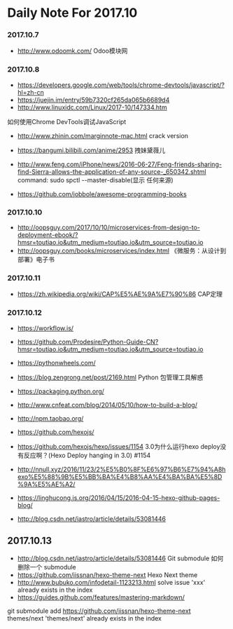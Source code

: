 # Daily Note For 2017.10
### 2017.10.7
- http://www.odoomk.com/ Odoo模块网

### 2017.10.8
- https://developers.google.com/web/tools/chrome-devtools/javascript/?hl=zh-cn 
- https://juejin.im/entry/59b7320cf265da065b6689d4
- http://www.linuxidc.com/Linux/2017-10/147334.htm

如何使用Chrome DevTools调试JavaScript

- http://www.zhinin.com/marginnote-mac.html crack version

- https://bangumi.bilibili.com/anime/2953  拽妹黛薇儿

- http://www.feng.com/iPhone/news/2016-06-27/Feng-friends-sharing-find-Sierra-allows-the-application-of-any-source-_650342.shtml  
command: sudo spctl --master-disable(显示 任何来源)

- https://github.com/jobbole/awesome-programming-books

### 2017.10.10
- http://oopsguy.com/2017/10/10/microservices-from-design-to-deployment-ebook/?hmsr=toutiao.io&utm_medium=toutiao.io&utm_source=toutiao.io 
- http://oopsguy.com/books/microservices/index.html 《微服务：从设计到部署》电子书

### 2017.10.11
- https://zh.wikipedia.org/wiki/CAP%E5%AE%9A%E7%90%86 CAP定理

### 2017.10.12
- https://workflow.is/
- https://github.com/Prodesire/Python-Guide-CN?hmsr=toutiao.io&utm_medium=toutiao.io&utm_source=toutiao.io
- https://pythonwheels.com/
- https://blog.zengrong.net/post/2169.html Python 包管理工具解惑
- https://packaging.python.org/
- http://www.cnfeat.com/blog/2014/05/10/how-to-build-a-blog/

- http://npm.taobao.org/
- https://github.com/hexojs/
- https://github.com/hexojs/hexo/issues/1154  3.0为什么运行hexo deploy没有反应啊？(Hexo Deploy hanging in 3.0) #1154
- http://nnull.xyz/2016/11/23/2%E5%B0%8F%E6%97%B6%E7%94%A8hexo%E5%88%9B%E5%BB%BA%E4%B8%AA%E4%BA%BA%E5%8D%9A%E5%AE%A2/
- https://linghucong.js.org/2016/04/15/2016-04-15-hexo-github-pages-blog/
- http://blog.csdn.net/iastro/article/details/53081446
## 2017.10.13
- http://blog.csdn.net/iastro/article/details/53081446  Git submodule 如何删除一个 submodule
- https://github.com/iissnan/hexo-theme-next Hexo Next theme
- http://www.bubuko.com/infodetail-1123213.html  solve issue 'xxx' already exists in the index 
- https://guides.github.com/features/mastering-markdown/ 

git submodule add https://github.com/iissnan/hexo-theme-next themes/next
'themes/next' already exists in the index